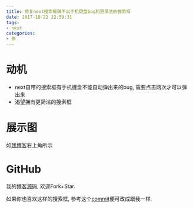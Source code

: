 ```yaml
---
title: 修复next搜索框弹不出手机键盘bug和更简洁的搜索框
date: 2017-10-22 22:59:31
tags:
- next
categories:
- 杂
---
```



# 动机

- next自带的搜索框有手机键盘不能自动弹出来的bug, 需要点击两次才可以弹出来
- 渴望拥有更简洁的搜索框

# 展示图

如[我博客](https://no5ix.github.io/2017/10/22/%E4%BF%AE%E5%A4%8Dnext%E6%90%9C%E7%B4%A2%E6%A1%86%E5%BC%B9%E4%B8%8D%E5%87%BA%E6%89%8B%E6%9C%BA%E9%94%AE%E7%9B%98bug%E5%92%8C%E7%BE%8E%E5%8C%96%E6%90%9C%E7%B4%A2%E6%A1%86/)右上角所示

# GitHub

我的[博客源码](https://github.com/no5ix/no5ix.github.io/tree/source), 欢迎Fork+Star.

如果你也喜欢这样的搜索框, 参考这个[commit](https://github.com/no5ix/no5ix.github.io/commit/3dea59d520457ddc0a1aeaea7e229e6c29ea5bd0)便可改成跟我一样.


